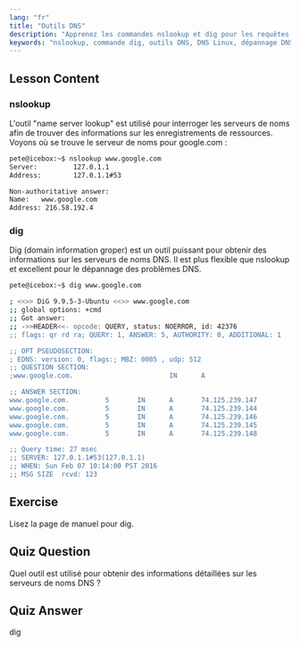 ```yaml
---
lang: "fr"
title: "Outils DNS"
description: "Apprenez les commandes nslookup et dig pour les requêtes DNS et le dépannage sur Linux. Comprenez comment utiliser ces outils DNS essentiels avec notre guide pour débutants."
keywords: "nslookup, commande dig, outils DNS, DNS Linux, dépannage DNS, tutoriel Linux, Linux pour débutants"
---
```


## Lesson Content

### nslookup

L'outil "name server lookup" est utilisé pour interroger les serveurs de noms afin de trouver des informations sur les enregistrements de ressources. Voyons où se trouve le serveur de noms pour google.com :

```bash
pete@icebox:~$ nslookup www.google.com
Server:         127.0.1.1
Address:        127.0.1.1#53

Non-authoritative answer:
Name:   www.google.com
Address: 216.58.192.4
```

### dig

Dig (domain information groper) est un outil puissant pour obtenir des informations sur les serveurs de noms DNS. Il est plus flexible que nslookup et excellent pour le dépannage des problèmes DNS.

```bash
pete@icebox:~$ dig www.google.com

; <<>> DiG 9.9.5-3-Ubuntu <<>> www.google.com
;; global options: +cmd
;; Got answer:
;; ->>HEADER<<- opcode: QUERY, status: NOERROR, id: 42376
;; flags: qr rd ra; QUERY: 1, ANSWER: 5, AUTHORITY: 0, ADDITIONAL: 1

;; OPT PSEUDOSECTION:
; EDNS: version: 0, flags:; MBZ: 0005 , udp: 512
;; QUESTION SECTION:
;www.google.com.                        IN      A

;; ANSWER SECTION:
www.google.com.         5       IN      A       74.125.239.147
www.google.com.         5       IN      A       74.125.239.144
www.google.com.         5       IN      A       74.125.239.146
www.google.com.         5       IN      A       74.125.239.145
www.google.com.         5       IN      A       74.125.239.148

;; Query time: 27 msec
;; SERVER: 127.0.1.1#53(127.0.1.1)
;; WHEN: Sun Feb 07 10:14:00 PST 2016
;; MSG SIZE  rcvd: 123
```

## Exercise

Lisez la page de manuel pour dig.

## Quiz Question

Quel outil est utilisé pour obtenir des informations détaillées sur les serveurs de noms DNS ?

## Quiz Answer

dig
